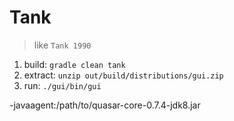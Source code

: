 # Tank
> like `Tank 1990`

1. build: `gradle clean tank`
2. extract: `unzip out/build/distributions/gui.zip`
3. run: `./gui/bin/gui`

 -javaagent:/path/to/quasar-core-0.7.4-jdk8.jar
